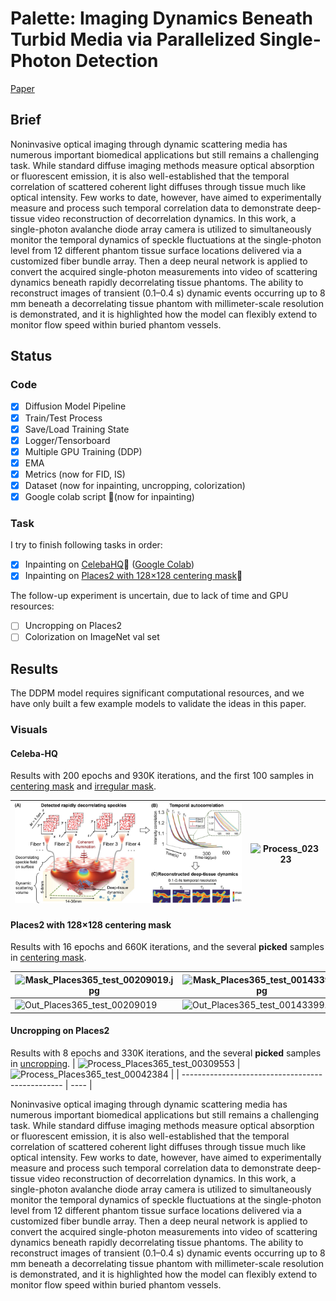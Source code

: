 
# Palette: Imaging Dynamics Beneath Turbid Media via Parallelized Single-Photon Detection

[Paper](https://doi.org/10.1002/advs.202201885)

## Brief

Noninvasive optical imaging through dynamic scattering media has numerous important biomedical applications but still remains a challenging task. While standard diffuse imaging methods measure optical absorption or fluorescent emission, it is also well-established that the temporal correlation of scattered coherent light diffuses through tissue much like optical intensity. Few works to date, however, have aimed to experimentally measure and process such temporal correlation data to demonstrate deep-tissue video reconstruction of decorrelation dynamics. In this work, a single-photon avalanche diode array camera is utilized to simultaneously monitor the temporal dynamics of speckle fluctuations at the single-photon level from 12 different phantom tissue surface locations delivered via a customized fiber bundle array. Then a deep neural network is applied to convert the acquired single-photon measurements into video of scattering dynamics beneath rapidly decorrelating tissue phantoms. The ability to reconstruct images of transient (0.1–0.4 s) dynamic events occurring up to 8 mm beneath a decorrelating tissue phantom with millimeter-scale resolution is demonstrated, and it is highlighted how the model can flexibly extend to monitor flow speed within buried phantom vessels.


## Status

### Code
- [x] Diffusion Model Pipeline
- [x] Train/Test Process
- [x] Save/Load Training State
- [x] Logger/Tensorboard
- [x] Multiple GPU Training (DDP)
- [x] EMA
- [x] Metrics (now for FID, IS)
- [x] Dataset (now for inpainting, uncropping, colorization)
- [x] Google colab script 🌟(now for inpainting)

### Task

I try to finish following tasks in order:
- [x] Inpainting on [CelebaHQ](https://drive.google.com/drive/folders/1CjZAajyf-jIknskoTQ4CGvVkAigkhNWA?usp=sharing)🚀 ([Google Colab](https://colab.research.google.com/drive/1wfcd6QKkN2AqZDGFKZLyGKAoI5xcXUgO#scrollTo=8VFpuekybeQK))
- [x] Inpainting on [Places2 with 128×128 centering mask](https://drive.google.com/drive/folders/1fLyFtrStfEtyrqwI0N_Xb_3idsf0gz0M?usp=sharing)🚀

The follow-up experiment is uncertain, due to lack of time and GPU resources:

- [ ] Uncropping on Places2
- [ ] Colorization on ImageNet val set 

## Results

The DDPM model requires significant computational resources, and we have only built a few example models to validate the ideas in this paper.

### Visuals

#### Celeba-HQ

Results with 200 epochs and 930K iterations, and the first 100 samples in [centering mask](https://drive.google.com/drive/folders/10zyHZtYV5vCht2MGNCF8WzpZJT2ae2RS?usp=sharing) and [irregular mask](https://drive.google.com/drive/folders/1vmSI-R9J2yQZY1cVkSSZlTYil2DprzvY?usp=sharing). 

| ![Process_02323](img//fig1.jpg) |    ![Process_02323](misc//image//Process_26190.jpg)  |
| ------------------------------------------------ | ---- |

#### Places2 with 128×128 centering mask

Results with 16 epochs and 660K iterations, and the several **picked** samples in [centering mask](https://drive.google.com/drive/folders/1XusKO0_M6GUfPG-FOlID0Xcp0SiexKNe?usp=sharing).

| ![Mask_Places365_test_00209019.jpg](misc//image//Mask_Places365_test_00209019.jpg) | ![Mask_Places365_test_00143399.jpg](misc//image//Mask_Places365_test_00143399.jpg) | ![Mask_Places365_test_00263905.jpg](misc//image//Mask_Places365_test_00263905.jpg) |  ![Mask_Places365_test_00144085.jpg](misc//image//Mask_Places365_test_00144085.jpg)    |
| ------------------------------------------------------------ | ------------------------------------------------------------ | ------------------------------------------------------------ | ---- |
| ![Out_Places365_test_00209019](misc//image//Out_Places365_test_00209019.jpg) | ![Out_Places365_test_00143399.jpg](misc//image//Out_Places365_test_00143399.jpg) | ![Out_Places365_test_00263905.jpg](misc//image//Out_Places365_test_00263905.jpg) | ![Out_Places365_test_00144085.jpg](misc//image//Out_Places365_test_00144085.jpg)    |

#### Uncropping on Places2

Results with 8 epochs and 330K iterations, and the several  **picked** samples in [uncropping](https://drive.google.com/drive/folders/1tC3B8ayaadhXAJrOCTrw15R8t84REPWJ?usp=sharing).
| ![Process_Places365_test_00309553](misc//image//Process_Places365_test_00309553.jpg) |    ![Process_Places365_test_00042384](misc//image//Process_Places365_test_00042384.jpg)  |
| ------------------------------------------------ | ---- |

Noninvasive optical imaging through dynamic scattering media has numerous important biomedical applications but still remains a challenging task. While standard diffuse imaging methods measure optical absorption or fluorescent emission, it is also well-established that the temporal correlation of scattered coherent light diffuses through tissue much like optical intensity. Few works to date, however, have aimed to experimentally measure and process such temporal correlation data to demonstrate deep-tissue video reconstruction of decorrelation dynamics. In this work, a single-photon avalanche diode array camera is utilized to simultaneously monitor the temporal dynamics of speckle fluctuations at the single-photon level from 12 different phantom tissue surface locations delivered via a customized fiber bundle array. Then a deep neural network is applied to convert the acquired single-photon measurements into video of scattering dynamics beneath rapidly decorrelating tissue phantoms. The ability to reconstruct images of transient (0.1–0.4 s) dynamic events occurring up to 8 mm beneath a decorrelating tissue phantom with millimeter-scale resolution is demonstrated, and it is highlighted how the model can flexibly extend to monitor flow speed within buried phantom vessels.
